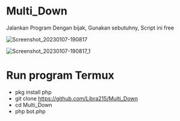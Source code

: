 # Multi_Down
Jalankan Program Dengan bijak, 
Gunakan sebutuhny, 
Script ini free

![Screenshot_20230107-190817](https://user-images.githubusercontent.com/89371232/211150302-be9fedc9-865c-43c6-b091-caf4b9f18798.png)

![Screenshot_20230107-190817_1](https://user-images.githubusercontent.com/89371232/211150672-406bb461-152b-48ef-a0b9-7718887c0b03.png)

# Run program Termux

- pkg install php
- git clone https://github.com/Libra215/Multi_Down
- cd Multi_Down
- php bot.php
